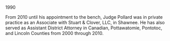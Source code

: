 ﻿---
fname: 'Greg'
lname: 'Pollard'
id: 1131
published: false
layout: judge-bio
---
1990

From 2010 until his appointment to the bench, Judge Pollard was in
private practice as an Associate with Stuart & Clover, LLC, in Shawnee.
He has also served as Assistant District Attorney in Canadian,
Pottawatomie, Pontotoc, and Lincoln Counties from 2000 through 2010.
